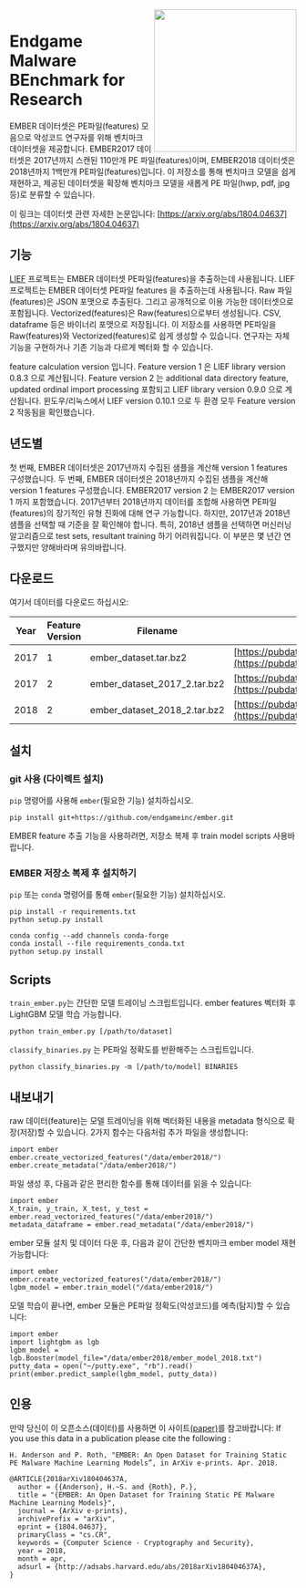 <img src="resources/logo.png" align="right" width="250px" height="250px">

# Endgame Malware BEnchmark for Research

EMBER 데이터셋은 PE파일(features) 모음으로 악성코드 연구자를 위해 벤치마크 데이터셋을 제공합니다. EMBER2017 데이터셋은 2017년까지 스캔된 110만개 PE 파일(features)이며, EMBER2018 데이터셋은 2018년까지 1백만개 PE파일(features)입니다. 이 저장소를 통해 벤치마크 모델을 쉽게 재현하고, 제공된 데이터셋을 확장해 벤치마크 모델을 새롭게 PE 파일(hwp, pdf, jpg 등)로 분류할 수 있습니다.

이 링크는 데이터셋 관련 자세한 논문입니다: [https://arxiv.org/abs/1804.04637](https://arxiv.org/abs/1804.04637)

## 기능

[LIEF](https://lief.quarkslab.com/) 프로젝트는 EMBER 데이터셋 PE파일(features)을 추출하는데 사용됩니다. LIEF 프로젝트는 EMBER 데이터셋 PE파일 features 을 추출하는데 사용됩니다. Raw 파일(features)은 JSON 포맷으로 추출된다. 그리고 공개적으로 이용 가능한 데이터셋으로 포함됩니다. Vectorized(features)은 Raw(features)으로부터 생성됩니다. CSV, dataframe 등은 바이너리 포맷으로 저장됩니다. 이 저장소를 사용하면 PE파일을 Raw(features)와 Vectorized(features)로 쉽게 생성할 수 있습니다. 연구자는 자체 기능을 구현하거나 기존 기능과 다르게 벡터화 할 수 있습니다.

feature calculation version 입니다. Feature version 1 은 LIEF library version 0.8.3 으로 계산됩니다. Feature version 2 는 additional data directory feature, updated ordinal import processing 포함되고 LIEF library version 0.9.0 으로 계산됩니다. 윈도우/리눅스에서 LIEF version 0.10.1 으로 두 환경 모두 Feature version 2 작동됨을 확인했습니다.

## 년도별

첫 번째, EMBER 데이터셋은 2017년까지 수집된 샘플을 계산해 version 1 features 구성했습니다.  두 번째, EMBER 데이터셋은 2018년까지 수집된 샘플을 계산해 version 1 features 구성했습니다. EMBER2017 version 2 는 EMBER2017 version 1 까지 포함했습니다. 2017년부터 2018년까지 데이터를 조합해 사용하면 PE파일(features)의 장기적인 유형 진화에 대해 연구 가능합니다. 하지만, 2017년과 2018년 샘플을 선택할 때 기준을 잘 확인해야 합니다. 특히, 2018년 샘플을 선택하면 머신러닝 알고리즘으로 test sets, resultant training 하기 어려워집니다. 이 부분은 몇 년간 연구했지만 양해바라며 유의바랍니다.

## 다운로드

여기서 데이터를 다운로드 하십시오:

| Year | Feature Version | Filename                     | URL                                                                                                                              | sha256                                                             |
|------|-----------------|------------------------------|----------------------------------------------------------------------------------------------------------------------------------|--------------------------------------------------------------------|
| 2017 | 1               | ember_dataset.tar.bz2        | [https://pubdata.endgame.com/ember/ember_dataset.tar.bz2](https://pubdata.endgame.com/ember/ember_dataset.tar.bz2)               | `a5603de2f34f02ab6e21df7a0f97ec4ac84ddc65caee33fb610093dd6f9e1df9` |
| 2017 | 2               | ember_dataset_2017_2.tar.bz2 | [https://pubdata.endgame.com/ember/ember_dataset_2017_2.tar.bz2](https://pubdata.endgame.com/ember/ember_dataset_2017_2.tar.bz2) | `60142493c44c11bc3fef292b216a293841283d86ff58384b5dc2d88194c87a6d` |
| 2018 | 2               | ember_dataset_2018_2.tar.bz2 | [https://pubdata.endgame.com/ember/ember_dataset_2018_2.tar.bz2](https://pubdata.endgame.com/ember/ember_dataset_2018_2.tar.bz2) | `b6052eb8d350a49a8d5a5396fbe7d16cf42848b86ff969b77464434cf2997812` |


## 설치
### git 사용 (다이렉트 설치)

`pip` 명령어를 사용해 `ember`(필요한 기능) 설치하십시오.

```
pip install git+https://github.com/endgameinc/ember.git
```

EMBER feature 추출 기능을 사용하려면, 저장소 복제 후 train model scripts 사용바랍니다.

### EMBER 저장소 복제 후 설치하기
`pip` 또는 `conda` 명령어를 통해 `ember`(필요한 기능) 설치하십시오.

```
pip install -r requirements.txt
python setup.py install
```

```
conda config --add channels conda-forge
conda install --file requirements_conda.txt
python setup.py install
```

## Scripts

`train_ember.py`는 간단한 모델 트레이닝 스크립트입니다. ember features 벡터화 후 LightGBM 모델 학습 가능합니다.

```
python train_ember.py [/path/to/dataset]
```

`classify_binaries.py` 는 PE파일 정확도를 반환해주는 스크립트입니다.

```
python classify_binaries.py -m [/path/to/model] BINARIES
```

## 내보내기

raw 데이터(feature)는 모델 트레이닝을 위해 벡터화된 내용을 metadata 형식으로 확장(저장)할 수 있습니다. 2가지 함수는 다음처럼 추가 파일을 생성합니다:

```
import ember
ember.create_vectorized_features("/data/ember2018/")
ember.create_metadata("/data/ember2018/")
```

파일 생성 후, 다음과 같은 편리한 함수를 통해 데이터를 읽을 수 있습니다:

```
import ember
X_train, y_train, X_test, y_test = ember.read_vectorized_features("/data/ember2018/")
metadata_dataframe = ember.read_metadata("/data/ember2018/")
```

ember 모듈 설치 및 데이터 다운 후, 다음과 같이 간단한 벤치마크 ember model 재현 가능합니다:

```
import ember
ember.create_vectorized_features("/data/ember2018/")
lgbm_model = ember.train_model("/data/ember2018/")
```

모델 학습이 끝나면, ember 모듈은 PE파일 정확도(악성코드)를 예측(탐지)할 수 있습니다:

```
import ember
import lightgbm as lgb
lgbm_model = lgb.Booster(model_file="/data/ember2018/ember_model_2018.txt")
putty_data = open("~/putty.exe", "rb").read()
print(ember.predict_sample(lgbm_model, putty_data))
```

## 인용

만약 당신이 이 오픈소스(데이터)를 사용하면 이 사이트[(paper)](https://arxiv.org/abs/1804.04637)를 참고바랍니다:
If you use this data in a publication please cite the following :

```
H. Anderson and P. Roth, "EMBER: An Open Dataset for Training Static PE Malware Machine Learning Models”, in ArXiv e-prints. Apr. 2018.

@ARTICLE{2018arXiv180404637A,
  author = {{Anderson}, H.~S. and {Roth}, P.},
  title = "{EMBER: An Open Dataset for Training Static PE Malware Machine Learning Models}",
  journal = {ArXiv e-prints},
  archivePrefix = "arXiv",
  eprint = {1804.04637},
  primaryClass = "cs.CR",
  keywords = {Computer Science - Cryptography and Security},
  year = 2018,
  month = apr,
  adsurl = {http://adsabs.harvard.edu/abs/2018arXiv180404637A},
}
```
